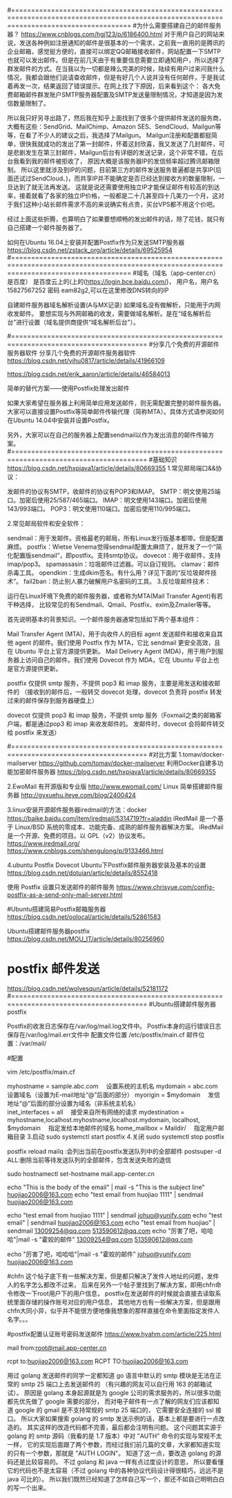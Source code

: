 #==========================================================================================================================================
#为什么需要搭建自己的邮件服务器？
https://www.cnblogs.com/hgj123/p/6186400.html
对于用户自己的网站来说，发送各种例如注册通知的邮件是很基本的一个需求，之前我一直用的是腾讯的企业邮箱，感觉挺方便的，直接可以绑定QQ邮箱接收邮件，网站配置一下SMTP也就可以发出邮件。但是在前几天由于有重要信息需要立即通知用户，所以选择了群发邮件的方式。在当我以为一切都是辣么完美的时候，陆续有用户过来问我什么情况，我都会跟他们说请查收邮件，但是有好几个人说并没有任何邮件，于是我试着再发一次，结果返回了错误提示。在网上找了下原因，后来看到这个：
各大免费邮箱邮件群发账户SMTP服务器配置及SMTP发送量限制情况，才知道是因为发信数量限制了。

所以我只好另寻出路了，然后我在知乎上面找到了很多个提供邮件发送的服务商，大概有这些：SendGrid、MailChimp、Amazon SES、SendCloud、Mailgun等等，在看了不少人的建议之后，我选择了Mailgun。
Mailgun注册和配置都挺简单，很快我就成功的发出了第一封邮件，怀着这封欣喜，我又发送了几封邮件，可是悲剧发生在第三封邮件，Mailgun后台有详细的发送记录，这个非常不错，在后台我看到我的邮件被拒收了，
原因大概是该服务器IP的发信频率超过腾讯邮箱限制。
所以这里就涉及到IP的问题，目前第三方的邮件发送服务普遍都是共享IP(后面还试过SendCloud、)，而共享IP并不能确定是否已经达到接收方的数量限制，一旦达到了就无法再发送。
这就是说还需要使用独立IP才能保证邮件有较高的到达率，接着就看了各家的独立IP价格，一般都是二十几甚至四十几美刀一个月，这对于我们这种小站长邮件需求不高的来说确实有点贵，买台VPS都不用这个价吧。

经过上面这些折腾，也算明白了如果要想顺畅的发出邮件的话，除了花钱，就只有自己搭建一个邮件服务器了。

如何在Ubuntu 16.04上安装并配置Postfix作为只发送SMTP服务器
https://blog.csdn.net/zstack_org/article/details/69525954
#========================================================================================================================================== 
#域名（域名（app-center.cn）是百度）
是百度云上的(上的(https://login.bce.baidu.com/)，
用户名，用户名 15827567252 密码 eam82g2,可以在这里修改DNS转向的IP


 自建邮件服务器域名解析设置(A与MX记录) 
如果域名没有做解析，只能用于内网收发邮件。
要想实现与外网邮箱的收发，需要做域名解析。是在“域名解析后台”进行设置（域名提供商提供“域名解析后台"）。

#========================================================================================
#分享几个免费的开源邮件服务器软件
分享几个免费的开源邮件服务器软件
https://blog.csdn.net/yihu0817/article/details/41966109


https://blog.csdn.net/erik_aaron/article/details/46584013

简单的替代方案——使用Postfix处理发出邮件

如果大家希望在服务器上利用简单应用发送邮件，则无需配置完整的邮件服务器。大家可以直接设置Postfix等简单邮件传输代理（简称MTA）。具体方式请参阅如何在Ubuntu 14.04中安装并设置Postfix。

另外，大家可以在自己的服务器上配置sendmail以作为发出消息的邮件传输方案。 
#========================================================================================
 #基础知识
https://blog.csdn.net/hxpjava1/article/details/80669355
1.常见邮局端口&&协议：

发邮件的协议有SMTP，收邮件的协议有POP3和IMAP。
SMTP：明文使用25端口。加密后使用25/587/465端口。
IMAP：明文使用143端口。加密后使用143/993端口。
POP3：明文使用110端口。加密后使用110/995端口。

2.常见邮局软件和安全软件：

sendmail：用于发邮件。资格最老的邮局，所有Linux发行版基本都带。但是配置麻烦。
postfix：Wietse Venema觉得sendmail配置太麻烦了，就开发了一个“简化配置版sendmail”，即postfix。支持smtp协议。
dovecot：用于收邮件，支持imap/pop3。
spamassasin：垃圾邮件过滤器。可以自订规则。
clamav：邮件杀毒工具。
opendkim：生成dkim签名。有什么用？详见下面的“反垃圾邮件技术”。
fail2ban：防止别人暴力破解用户名密码的工具。
3.反垃圾邮件技术：


运行在Linux环境下免费的邮件服务器，或者称为MTA(Mail Transfer Agent)有若干种选择，
比较常见的有Sendmail、Qmail、Postfix、exim及Zmailer等等。


首先说明基本的背景知识。一个邮件服务器通常包括如下两个基本组件：

Mail Transfer Agent (MTA)，用于向收件人的目标 agent 发送邮件和接收来自其他 agent 的邮件。我们使用 Postfix 作为 MTA，它比 sendmail 更安全高效，且在 Ubuntu 平台上官方源提供更新。
Mail Delivery Agent (MDA)，用于用户到服务器上访问自己的邮件。我们使用 Dovecot 作为 MDA，它在 Ubuntu 平台上也是官方源提供更新。

postfix 仅提供 smtp 服务，不提供 pop3 和 imap 服务，主要是用发送和接收邮件的
（接收到的邮件后，一般转交 dovecot 处理，dovecot 负责将 postfix 转发过来的邮件保存到服务器硬盘上） 

dovecot 仅提供 pop3 和 imap 服务，不提供 smtp 服务（Foxmail之类的邮箱客户端，都是通过pop3 和 imap 来收发邮件的。
发邮件时，dovecot 会将邮件转交给 postfix 来发送）

#========================================================================================
#对比方案
1.tomav/docker-mailserver
https://github.com/tomav/docker-mailserver 
利用Docker自建多功能加密邮件服务器
https://blog.csdn.net/hxpjava1/article/details/80669355


2.EwoMail
有开源版和专业版
http://www.ewomail.com/
Linux 简单搭建邮件服务器
http://gyxuehu.iteye.com/blog/2400424


3.linux安装开源邮件服务器iredmail的方法：docker
https://baike.baidu.com/item/iredmail/5314719?fr=aladdin
iRedMail 是一个基于 Linux/BSD 系统的零成本、功能完备、成熟的邮件服务器解决方案。
iRedMail 是一个开源、免费的项目。以 GPL（v2）协议发布。  
https://www.iredmail.org/  
https://www.cnblogs.com/shengulong/p/9133466.html


4.ubuntu Postfix Dovecot 
Ubuntu下Postfix邮件服务器安装及基本的设置
https://blog.csdn.net/dotuian/article/details/8552418  

使用 Postfix 设置只发送邮件的邮件服务
https://www.chrisyue.com/config-postfix-as-a-send-only-mail-server.html
 
#Ubuntu搭建简易Postfix邮箱服务器
https://blog.csdn.net/oolocal/article/details/52861583

Ubuntu搭建邮件服务器postfix
https://blog.csdn.net/MOU_IT/article/details/80256960
 
# postfix 邮件发送
https://blog.csdn.net/wolvesqun/article/details/52181172 
#======================================================================================== 
#Ubuntu搭建邮件服务器postfix  

Postfix的收发日志保存在/var/log/mail.log文件中。
Postfix本身的运行错误日志保存在/var/log/mail.err文件中
配置文件位置 /etc/postfix/main.cf
邮件位置：/var/mail/

#配置

vim /etc/postfix/main.cf

myhostname = sample.abc.com　 
设置系统的主机名 
mydomain = abc.com　 
设置域名（设置为E-mail地址“@”后面的部分） 
myorigin = $mydomain　 
发信地址“@”后面的部分设置为域名（非系统主机名）  
inet_interfaces = all　 
接受来自所有网络的请求 
mydestination = myhostname,localhost.myhostname,localhost.mydomain, localhost, $mydomain　 
指定发给本地邮件的域名 
home_mailbox = Maildir/　 
指定用户邮箱目录 
3.启动 
sudo systemctl start postfix 
4.关闭 
sudo systemctl stop postfix

postfix reload 
mailq :会列出当前在postfix发送队列中的全部邮件
postsuper -d ALL:删除当前等待发送队列的全部邮件，包含发送失败的退信

sudo hostnamectl set-hostname   mail.app-center.cn
 

echo "This is the body of the email" | mail -s "This is the subject line" huojiao2006@163.com
echo "test email from huojiao   1111" | sendmail huojiao2006@163.com

echo "test email from huojiao   1111" | sendmail johuo@yunify.com 
echo "test email" | sendmail huojiao2006@163.com 
echo "test email  from huojiao" | sendmail 13009254@qq.com  513590612@qq.com
echo "厉害了吧，哈哈哈"|mail -s "霍姣的邮件"   13009254@qq.com  513590612@qq.com

echo "厉害了吧，哈哈哈"|mail -s "霍姣的邮件"   johuo@yunify.com  huojiao2006@163.com


#chfn
这个帖子底下有一些解决方案，但是都只解决了发件人地址的问题，发件人的名字怎么都改不过来，
后来在另外一个帖子里找到了解决方案，即用chfn命令修改一下root用户下的用户信息，
postfix在发送邮件的时候就会直接去读取系统里面存储的操作账号对应的用户信息，
其他地方也有一些解决方案，但是跟用chfn大同小异，似乎并不能很方便地像我想象的那样直接在命令里面指定发件人名字。。。 
 
#postfix配置认证账号密码发送邮件
https://www.hyahm.com/article/225.html  

mail from:root@mail.app-center.cn


rcpt to:huojiao2006@163.com
RCPT TO:huojiao2006@163.com 




用过 golang 发送邮件的同学一定都知道 go 语言中默认的 smtp 模块是无法在正常的 smtp 25 端口上去发送邮件的
（有兴趣的网友可以自行用 163 的邮箱试试）。
原因是 golang 本身起源就是为 google 公司的需求服务的，所以很多功能都先优先做了 google 需要的部分，
而对电子邮件有一点了解的网友们应该都知道 google 的 gmail 是不支持常规的 smtp 25 端口的，
它需要安全连接的 ssl 接口。
所以大家如果搜索 golang 的 smtp 发送示例的话，基本上都是要进行一点改造的。
其实这样的改造代码都不完善，最后都会注明有问题。
这个问题其实源于 golang 的 smtp 源码（我看的是 1.7 版本）中对 "AUTH" 命令的实现与常规不太一样，
它的实现后面跟了两个参数，而经过我们前几篇的文章，大家都知道实现的只有一个参数，那就是 "AUTH LOGIN"。
知道了这一点，要改造 golang 的源码还是比较容易的。
不过 golang 和 java 一样有点过度设计的意思，
所以要看懂它的代码也不是太容易（不过 golang 中的各种协议代码设计得很精巧，远远不是 java 可比的）。
所以我们既然已经知道了怎样自己写一个，那还不如自己明明白白的写一个出来。











